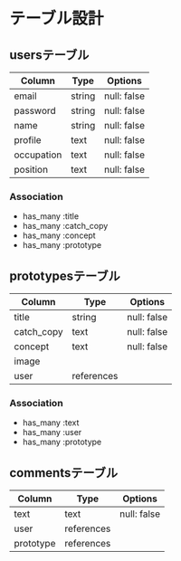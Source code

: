# テーブル設計

## usersテーブル

| Column     | Type   | Options     |
| ---------- | ------ | ----------- |
| email      | string | null: false |
| password   | string | null: false |
| name       | string | null: false |
| profile    | text   | null: false |
| occupation | text   | null: false |
| position   | text   | null: false |

### Association
- has_many :title
- has_many :catch_copy
- has_many :concept
- has_many :prototype

## prototypesテーブル
| Column      | Type       | Options     |
| ----------- | ---------- | ----------- | 
| title       | string     | null: false |
| catch_copy  | text       | null: false |
| concept     | text       | null: false |
| image       |            |             |
| user        | references |             |

### Association 
- has_many :text
- has_many :user
- has_many :prototype

## commentsテーブル
| Column    | Type       | Options     |
| --------- | ---------- | ----------- |
| text      | text       | null: false |
| user      | references |             |
| prototype | references |             |
